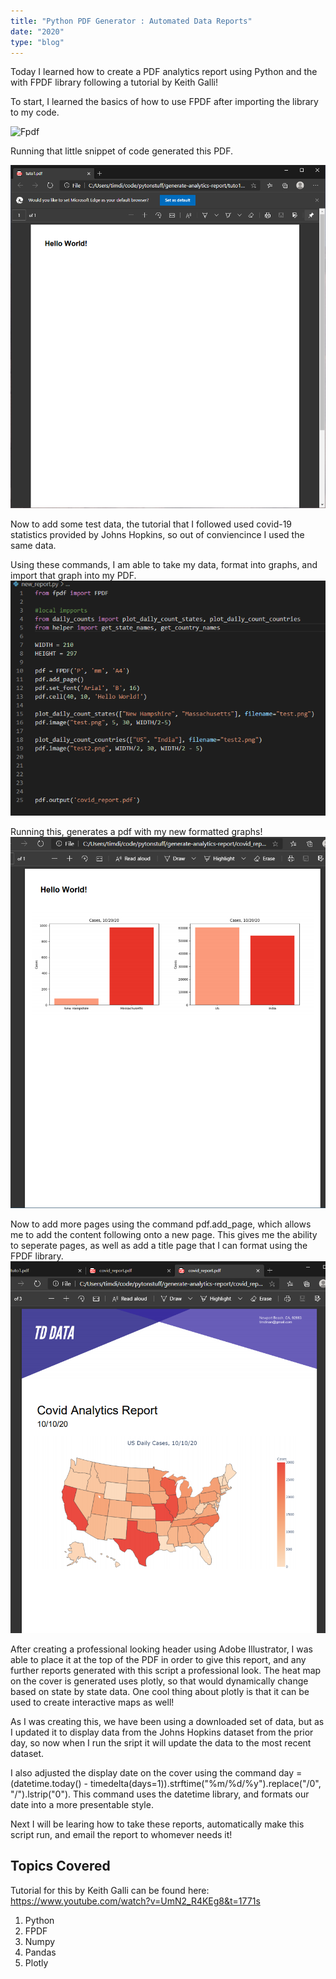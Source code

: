```yaml
---
title: "Python PDF Generator : Automated Data Reports"
date: "2020"
type: "blog"
---
```



Today I learned how to create a PDF analytics report using Python and the with FPDF library following a tutorial by Keith Galli!

To start, I learned the basics of how to use FPDF after importing the library to my code.

![Fpdf](portfolio/src/components/blogpost/pythonpdf/firstplot.png/start.png)

Running that little snippet of code generated this PDF.

![hello](.\hellowrld.png)

Now to add some test data, the tutorial that I followed used covid-19 statistics provided by Johns Hopkins, so out of conviencince I used the same data.

Using these commands, I am able to take my data, format into graphs, and import that graph into my PDF.
![first](.\firstplot.png)

Running this, generates a pdf with my new formatted graphs!
![firstplot](.\plot1pdf.png)

Now to add more pages using the command pdf.add_page, which allows me to add the content following onto a new page.  This gives me the ability to seperate pages, as well as add a title page that I can format using the FPDF library.
![coverpage](.\header2.png)

After creating a professional looking header using Adobe Illustrator, I was able to place it at the top of the PDF in order to give this report, and any further reports generated with this script a professional look.  The heat map on the cover is generated uses plotly, so that would dynamically change based on state by state data.  One cool thing about plotly is that it can be used to create interactive maps as well!

As I was creating this, we have been using a downloaded set of data, but as I updated it to display data from the Johns Hopkins dataset from the prior day, so now when I run the sript it will update the data to the most recent dataset.

I also adjusted the display date on the cover using the command     day = (datetime.today() - timedelta(days=1)).strftime("%m/%d/%y").replace("/0", "/").lstrip("0").  This command uses the datetime library, and formats our date into a more presentable style.

Next I will be learing how to take these reports, automatically make this script run, and email the report to whomever needs it!

## Topics Covered
Tutorial for this by Keith Galli can be found here: https://www.youtube.com/watch?v=UmN2_R4KEg8&t=1771s
1. Python
2. FPDF
3. Numpy
4. Pandas
5. Plotly
